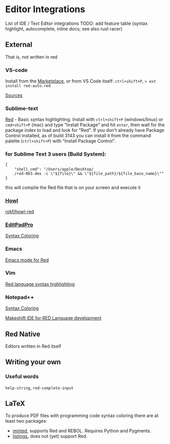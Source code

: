 # Editor Integrations

List of IDE / Text Editor integrations
TODO: add feature table (syntax highlight, autocomplete, inline docs; see also rust racer)

## External
That is, not written in red

### VS-code
Install from the [Marketplace](https://marketplace.visualstudio.com/items?itemName=red-auto.red), or from VS Code itself: `ctrl+shift+P`, `> ext install red-auto.red`

[Sources](https://github.com/red/VScode-extension)

### Sublime-text
[Red](https://packagecontrol.io/packages/Red) - Basic syntax highlighting.
Install with `ctrl+shift+P` (windows/linux) or `cmd+shift+P` (mac) and type "Install Package" and hit `enter`, then wait for the package index to load and look for "Red". If you don't already have Package Control installed, as of build 3143 you can install it from the command palette (`ctrl+shift+P`) with "Install Package Control".


### for Sublime Text 3 users (Build System): 

```
{
    "shell_cmd": "/Users/apple/Desktop/
    /red-063.dms -c \"${file}\" && \"${file_path}/${file_base_name}\""
}
```

this will compile the Red file that is on your screen and execute it
### [Howl](https://howl.io/)
[rokf/howl-red](https://github.com/rokf/howl-red)

### [EditPadPro](https://www.editpadpro.com/)
[Syntax Coloring](https://www.editpadpro.com/cgi-bin/cscsdl4.pl?id=282)

### Emacs
[Emacs mode for Red](https://github.com/unchartedworks/red-mode)

### Vim
[Red language syntax highlighting](https://github.com/ruchee/vim-red)

### Notepad++
[Syntax Coloring](https://github.com/Ungaretti/Notepad-config-file-for-Red-Language)

[Makeshift IDE for RED Language development](https://ungaretti.github.io/)

## Red Native

Editors written in Red itself

## Writing your own

### Useful words
`help-string`, `red-complete-input`

## LaTeX
To produce PDF files with programming code syntax coloring there are at least two packages:

* [minted](https://ctan.org/pkg/minted), supports Red and REBOL. Requires Python and Pygments.
* [listings](https://ctan.org/pkg/listings), does not (yet) support Red.